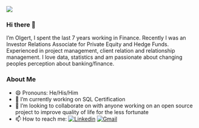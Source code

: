 

![](https://user-images.githubusercontent.com/92058117/162070147-b8c43d5a-2d11-40d7-b5b0-94d3e336650b.png)
### Hi there 👋

I’m Olgert, I spent the last 7 years working in Finance. Recently I was an Investor Relations Associate for Private Equity and Hedge Funds. Experienced in project management, client relation and relationship management. I love data, statistics and am passionate about changing peoples perception about banking/finance.

### About Me ###

- 😄 Pronouns: He/His/Him
- 🔭 I’m currently working on SQL Certification
- 👯 I’m looking to collaborate on with anyone working on an open source project to improve quality of life for the less fortunate
- 📫 How to reach me: [![Linkedin](https://user-images.githubusercontent.com/92058117/162256866-0741ce12-2d40-4a6b-a27f-24c787cb305d.png)](https://www.linkedin.com/in/olgert-hasko/) [![Gmail](https://user-images.githubusercontent.com/92058117/162257063-b1e4eef9-8de8-4e20-b408-ed97827d0f09.png)](mailto:olgerthasko@gmail.com)





<!--
**OlgertHasko/OlgertHasko** is a ✨ _special_ ✨ repository because its `README.md` (this file) appears on your GitHub profile.

Here are some ideas to get you started:

- 🔭 I’m currently working on ...
- 🌱 I’m currently learning ...
- 👯 I’m looking to collaborate on ...
- 🤔 I’m looking for help with ...
- 💬 Ask me about ...
- 📫 How to reach me: ...
- 😄 Pronouns: ...
- ⚡ Fun fact: ...
-->
